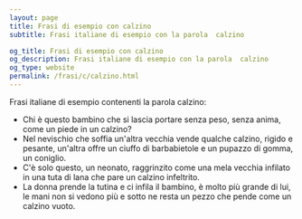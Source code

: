 ```yaml
---
layout: page
title: Frasi di esempio con calzino 
subtitle: Frasi italiane di esempio con la parola  calzino

og_title: Frasi di esempio con calzino 
og_description: Frasi italiane di esempio con la parola  calzino
og_type: website
permalink: /frasi/c/calzino.html
---
```


Frasi italiane di esempio contenenti la parola calzino:


- Chi è questo bambino che si lascia portare senza peso, senza anima, come un piede in un calzino?
- Nel nevischio che soffia un'altra vecchia vende qualche calzino, rigido e pesante, un'altra offre un ciuffo di barbabietole e un pupazzo di gomma, un coniglio.
- C'è solo questo, un neonato, raggrinzito come una mela vecchia infilato in una tuta di lana che pare un calzino infeltrito.
- La donna prende la tutina e ci infila il bambino, è molto più grande di lui, le mani non si vedono più e sotto ne resta un pezzo che pende come un calzino vuoto.
